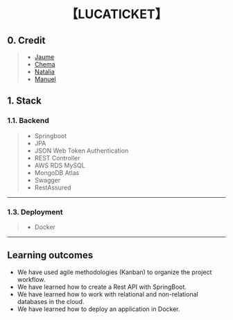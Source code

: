 # <h1 align="center">【LUCATICKET】</h1>
## 0. Credit
> - <a href="https://github.com/jaumesubi2000">Jaume</a>
> - <a href="https://github.com/Josmax">Chema</a>
> - <a href="https://github.com/NataliaBorregoLopez">Natalia</a>
> - <a href="https://github.com/heymanolito">Manuel</a>

## 1. Stack
### 1.1. Backend
> - Springboot
> - JPA
> - JSON Web Token Authentication
> - REST Controller
> - AWS RDS MySQL
> - MongoDB Atlas
> - Swagger
> - RestAssured

---

### 1.3. Deployment
> - Docker
---

## Learning outcomes
- We have used agile methodologies (Kanban) to organize the project workflow.
- We have learned how to create a Rest API with SpringBoot.
- We have learned how to work with relational and non-relational databases in the cloud.
- We have learned how to deploy an application in Docker.
